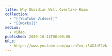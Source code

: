 ```yaml
---
title: Why Obsidian Will Overtake Roam
collection:
  - "[[YouTube Videos]]"
  - "[[Works]]"
medium:
  - video
published: 2020-10-14T00:00:00
URLs:
  - https://www.youtube.com/watch?v=_x54XJrECvk
---
```

